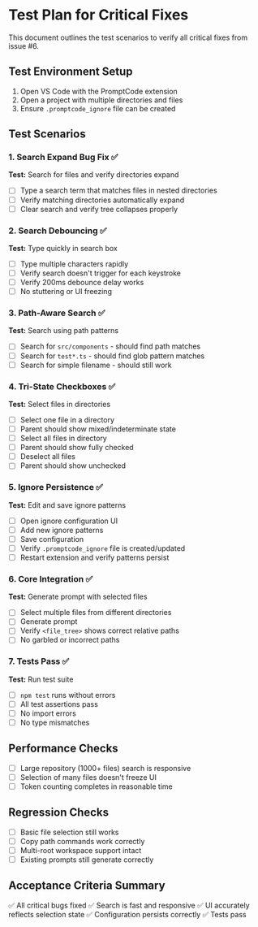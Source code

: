 # Test Plan for Critical Fixes

This document outlines the test scenarios to verify all critical fixes from issue #6.

## Test Environment Setup
1. Open VS Code with the PromptCode extension
2. Open a project with multiple directories and files
3. Ensure `.promptcode_ignore` file can be created

## Test Scenarios

### 1. Search Expand Bug Fix ✅
**Test:** Search for files and verify directories expand
- [ ] Type a search term that matches files in nested directories
- [ ] Verify matching directories automatically expand
- [ ] Clear search and verify tree collapses properly

### 2. Search Debouncing ✅
**Test:** Type quickly in search box
- [ ] Type multiple characters rapidly
- [ ] Verify search doesn't trigger for each keystroke
- [ ] Verify 200ms debounce delay works
- [ ] No stuttering or UI freezing

### 3. Path-Aware Search ✅
**Test:** Search using path patterns
- [ ] Search for `src/components` - should find path matches
- [ ] Search for `test*.ts` - should find glob pattern matches
- [ ] Search for simple filename - should still work

### 4. Tri-State Checkboxes ✅
**Test:** Select files in directories
- [ ] Select one file in a directory
- [ ] Parent should show mixed/indeterminate state
- [ ] Select all files in directory
- [ ] Parent should show fully checked
- [ ] Deselect all files
- [ ] Parent should show unchecked

### 5. Ignore Persistence ✅
**Test:** Edit and save ignore patterns
- [ ] Open ignore configuration UI
- [ ] Add new ignore patterns
- [ ] Save configuration
- [ ] Verify `.promptcode_ignore` file is created/updated
- [ ] Restart extension and verify patterns persist

### 6. Core Integration ✅
**Test:** Generate prompt with selected files
- [ ] Select multiple files from different directories
- [ ] Generate prompt
- [ ] Verify `<file_tree>` shows correct relative paths
- [ ] No garbled or incorrect paths

### 7. Tests Pass ✅
**Test:** Run test suite
- [ ] `npm test` runs without errors
- [ ] All test assertions pass
- [ ] No import errors
- [ ] No type mismatches

## Performance Checks
- [ ] Large repository (1000+ files) search is responsive
- [ ] Selection of many files doesn't freeze UI
- [ ] Token counting completes in reasonable time

## Regression Checks
- [ ] Basic file selection still works
- [ ] Copy path commands work correctly
- [ ] Multi-root workspace support intact
- [ ] Existing prompts still generate correctly

## Acceptance Criteria Summary
✅ All critical bugs fixed
✅ Search is fast and responsive
✅ UI accurately reflects selection state
✅ Configuration persists correctly
✅ Tests pass